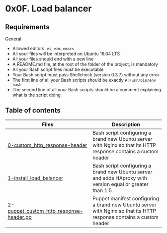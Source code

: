 # 0x0F. Load balancer

## Requirements
General
- Allowed editors: ```vi```, ```vim```, ```emacs```
- All your files will be interpreted on Ubuntu 16.04 LTS
- All your files should end with a new line
- A README.md file, at the root of the folder of the project, is mandatory
- All your Bash script files must be executable
- Your Bash script must pass Shellcheck (version 0.3.7) without any error
- The first line of all your Bash scripts should be exactly ```#!/usr/bin/env bash```
- The second line of all your Bash scripts should be a comment explaining what is the script doing

## Table of contents
Files | Description
----- | -----------
[0-custom_http_response-header](./0-custom_http_response-header) | Bash script configuring a brand new Ubuntu server with Nginx so that its HTTP response contains a custom header
[1-install_load_balancer](./1-install_load_balancer) | Bash script configuring a brand new Ubuntu server and adds HAproxy with version equal or greater than 1.5
[2-puppet_custom_http_response-header.pp](./2-puppet_custom_http_response-header.pp) | Puppet manifest configuring a brand new Ubuntu server with Nginx so that its HTTP response contains a custom header
